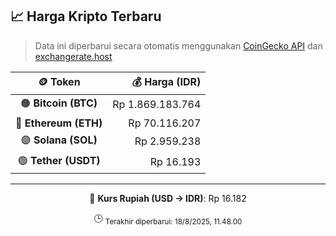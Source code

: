 

<!-- HARGA_KRIPTO -->
## 📈 Harga Kripto Terbaru

> Data ini diperbarui secara otomatis menggunakan [CoinGecko API](https://www.coingecko.com/) dan [exchangerate.host](https://exchangerate.host/)

<div align="center">

| 🪙 Token | 💰 Harga (IDR) |
|:------:|---------------:|
| 🟠 **Bitcoin (BTC)**   | Rp 1.869.183.764 |
| 🔵 **Ethereum (ETH)**  | Rp 70.116.207 |
| 🟣 **Solana (SOL)**    | Rp 2.959.238 |
| 🟢 **Tether (USDT)**   | Rp 16.193 |

---

💱 **Kurs Rupiah (USD → IDR)**: Rp 16.182

🕒 <sub>Terakhir diperbarui: 18/8/2025, 11.48.00</sub>

</div>
<!-- /HARGA_KRIPTO -->